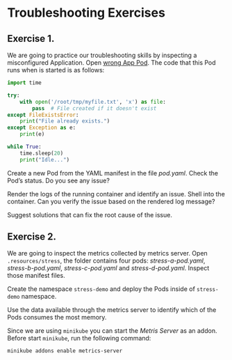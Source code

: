 # Troubleshooting Exercises

## Exercise 1.

We are going to practice our troubleshooting skills by inspecting a misconfigured Application. Open [wrong App Pod](.resources/troubleshooting/pod.yaml). The code that this Pod runs when is started is as follows:

```python
import time

try:
    with open('/root/tmp/myfile.txt', 'x') as file:
        pass  # File created if it doesn't exist
except FileExistsError:
    print("File already exists.")
except Exception as e:
    print(e)

while True:
    time.sleep(20)
    print("Idle...")

```

Create a new Pod from the YAML manifest in the file *pod.yaml*. Check the Pod’s status. Do you see any issue?

Render the logs of the running container and identify an issue. Shell into the container. Can you verify the issue based on the rendered log message?

Suggest solutions that can fix the root cause of the issue.

## Exercise 2. 

We are going to inspect the metrics collected by metrics server. Open `.resources/stress`, the folder contains four pods:  *stress-a-pod.yaml*, *stress-b-pod.yaml*, *stress-c-pod.yaml* and *stress-d-pod.yaml*. Inspect those manifest files.

Create the namespace `stress-demo` and deploy the Pods inside of `stress-demo` namespace.

Use the data available through the metrics server to identify which of the Pods consumes the most memory.

Since we are using `minikube` you can start the *Metris Server* as an addon. Before start `minikube`, run the following command:

```bash
minikube addons enable metrics-server
```
